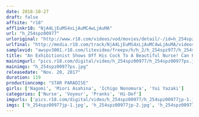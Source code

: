 ```yaml
---
date: 2018-10-27
draft: false
affsite: "r18"
afflinkr18: "NjA4LjEuMS4xLjAuMC4wLjAuMA"
url: "h_254spz00977"
urloriginal: "http://www.r18.com/videos/vod/movies/detail/-/id=h_254spz00977"
urlfinal: "http://media.r18.com/track/NjA4LjEuMS4xLjAuMC4wLjAuMA/videos/vod/movies/detail/-/id=h_254spz00977"
samplevid: "awspv3001.r18.com/litevideo/freepv/h/h_2/h_254spz977/h_254spz977_dmb_w.mp4"
title: "An Exhibitionist Shows Off His Cock To A Beautiful Nurse! Can He Ask This Nurse To Take Care Of His Sexual Needs Too?"
mainimgurl: "pics.r18.com/digital/video/h_254spz00977/h_254spz00977ps.jpg"
mainimgs: "h_254spz00977ps.jpg"
releasedate: "Nov. 20, 2017"
duration: 119
productioncomp: "STAR PARADISE"
girls: ['Nagomi', 'Miori Asahina', 'Ichigo Nonomura', 'Yui Yazaki']
categories: ['Nurse', 'Voyeur', 'Pranks', 'Hi-Def']
imgurls: ['pics.r18.com/digital/video/h_254spz00977/h_254spz00977jp-1.jpg', 'pics.r18.com/digital/video/h_254spz00977/h_254spz00977jp-2.jpg', 'pics.r18.com/digital/video/h_254spz00977/h_254spz00977jp-3.jpg', 'pics.r18.com/digital/video/h_254spz00977/h_254spz00977jp-4.jpg', 'pics.r18.com/digital/video/h_254spz00977/h_254spz00977jp-5.jpg', 'pics.r18.com/digital/video/h_254spz00977/h_254spz00977jp-6.jpg', 'pics.r18.com/digital/video/h_254spz00977/h_254spz00977jp-7.jpg', 'pics.r18.com/digital/video/h_254spz00977/h_254spz00977jp-8.jpg', 'pics.r18.com/digital/video/h_254spz00977/h_254spz00977jp-9.jpg', 'pics.r18.com/digital/video/h_254spz00977/h_254spz00977jp-10.jpg', 'pics.r18.com/digital/video/h_254spz00977/h_254spz00977jp-11.jpg', 'pics.r18.com/digital/video/h_254spz00977/h_254spz00977jp-12.jpg', 'pics.r18.com/digital/video/h_254spz00977/h_254spz00977jp-13.jpg', 'pics.r18.com/digital/video/h_254spz00977/h_254spz00977jp-14.jpg', 'pics.r18.com/digital/video/h_254spz00977/h_254spz00977jp-15.jpg', 'pics.r18.com/digital/video/h_254spz00977/h_254spz00977jp-16.jpg', 'pics.r18.com/digital/video/h_254spz00977/h_254spz00977jp-17.jpg', 'pics.r18.com/digital/video/h_254spz00977/h_254spz00977jp-18.jpg', 'pics.r18.com/digital/video/h_254spz00977/h_254spz00977jp-19.jpg', 'pics.r18.com/digital/video/h_254spz00977/h_254spz00977jp-20.jpg']
imgs: ['h_254spz00977jp-1.jpg', 'h_254spz00977jp-2.jpg', 'h_254spz00977jp-3.jpg', 'h_254spz00977jp-4.jpg', 'h_254spz00977jp-5.jpg', 'h_254spz00977jp-6.jpg', 'h_254spz00977jp-7.jpg', 'h_254spz00977jp-8.jpg', 'h_254spz00977jp-9.jpg', 'h_254spz00977jp-10.jpg', 'h_254spz00977jp-11.jpg', 'h_254spz00977jp-12.jpg', 'h_254spz00977jp-13.jpg', 'h_254spz00977jp-14.jpg', 'h_254spz00977jp-15.jpg', 'h_254spz00977jp-16.jpg', 'h_254spz00977jp-17.jpg', 'h_254spz00977jp-18.jpg', 'h_254spz00977jp-19.jpg', 'h_254spz00977jp-20.jpg']
---
```

